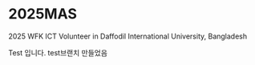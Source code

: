 # 2025MAS
2025 WFK ICT Volunteer in Daffodil International University, Bangladesh

Test 입니다.
test브랜치 만들었음
